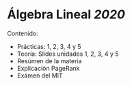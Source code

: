# Álgebra Lineal _2020_
Contenido:
- Prácticas: 1, 2, 3, 4 y 5
- Teoría: Slides unidades 1, 2, 3, 4 y 5
- Resúmen de la materia
- Explicación PageRank
- Exámen del MIT

